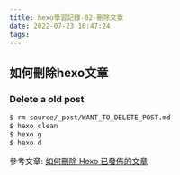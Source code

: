 ```yaml
---
title: hexo學習記錄-02-刪除文章
date: 2022-07-23 10:47:24
tags:
---
```


## 如何刪除hexo文章

### Delete a old post

``` bash
$ rm source/_post/WANT_TO_DELETE_POST.md
$ hexo clean
$ hexo g
$ hexo d
```

參考文章: [如何刪除 Hexo 已發佈的文章](https://bucky0112.github.io/2020/09/23/how-to-delete-hexo-post/)

